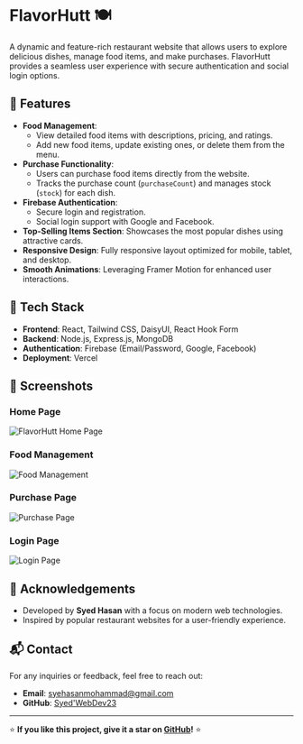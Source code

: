 # FlavorHutt 🍽️

A dynamic and feature-rich restaurant website that allows users to explore delicious dishes, manage food items, and make purchases. FlavorHutt provides a seamless user experience with secure authentication and social login options.

## 🌟 Features

- **Food Management**: 
  - View detailed food items with descriptions, pricing, and ratings.
  - Add new food items, update existing ones, or delete them from the menu.
- **Purchase Functionality**:
  - Users can purchase food items directly from the website.
  - Tracks the purchase count (`purchaseCount`) and manages stock (`stock`) for each dish.
- **Firebase Authentication**:
  - Secure login and registration.
  - Social login support with Google and Facebook.
- **Top-Selling Items Section**: Showcases the most popular dishes using attractive cards.
- **Responsive Design**: Fully responsive layout optimized for mobile, tablet, and desktop.
- **Smooth Animations**: Leveraging Framer Motion for enhanced user interactions.

## 🚀 Tech Stack

- **Frontend**: React, Tailwind CSS, DaisyUI, React Hook Form
- **Backend**: Node.js, Express.js, MongoDB
- **Authentication**: Firebase (Email/Password, Google, Facebook)
- **Deployment**: Vercel

## 📸 Screenshots

### Home Page
![FlavorHutt Home Page](https://i.imgur.com/hfHtyea.png)

### Food Management
![Food Management](https://i.imgur.com/T8viCk3.png)

### Purchase Page
![Purchase Page](https://i.imgur.com/OpZi293.png)

### Login Page
![Login Page](https://i.imgur.com/vUAvTYB.png)



## 🙌 Acknowledgements

- Developed by **Syed Hasan** with a focus on modern web technologies.
- Inspired by popular restaurant websites for a user-friendly experience.

## 📬 Contact

For any inquiries or feedback, feel free to reach out:

- **Email**: [syehasanmohammad@gmail.com](mailto:syehasanmohammad@gmail.com)
- **GitHub**: [Syed'WebDev23](https://github.com/sayid-hasan)

---

⭐ **If you like this project, give it a star on [GitHub](https://github.com/sayid-hasan/flavorhutt)!** ⭐
